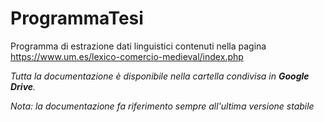 # ProgrammaTesi
Programma di estrazione dati linguistici contenuti nella pagina https://www.um.es/lexico-comercio-medieval/index.php

_Tutta la documentazione è disponibile nella cartella condivisa in **Google Drive**._

_Nota: la documentazione fa riferimento sempre all'ultima versione stabile_

